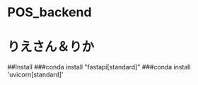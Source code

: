 # POS_backend 
# りえさん＆りか

##Install
###conda install "fastapi[standard]" 
###conda install 'uvicorn[standard]'
